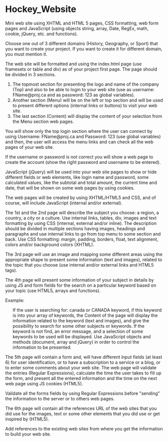 # Hockey_Website

Mini web site using XHTML and HTML 5 pages, CSS formatting, web form pages and JavaScript (using objects string, array, Date, RegEx, math, cookie, jQuery, etc. and functions).


Choose one out of 3 different domains (History, Geography, or Sport) that you want to create your project. If you want to create it for different domain, you must mention it.


The web site will be formatted and using the index.html page (use framesets or table and div) as of your project first page. The page should be divided in 3 sections.

<ol>
<li>The topmost section for presenting the logo and name of the company (Top) and also to be able to login to your web site (use as username: FName@proj.ca and as password: 123 as global variables).</li>
<li>Another section (Menu) will be on the left or top section and will be used to present different options (internal links or buttons) to visit your web site.</li>
<li>The last section (Content) will display the content of your selection from the Menu section web pages.</li>
</ol>

You will show only the top login section where the user can connect by using Username: FName[]()@proj.ca and Password: 123 (use global variables) and then, the user will access the menu links and can check all the web pages of your web site.


If the username or password is not correct you will show a web page to create the account (show the right password and username to be entered).


JavaScript (jQuery) will be used into your web site pages to show or hide different fields or web elements, like login name and password, some calculated values, like the subtotal and total amount, the current time and date, that will be shown on some web pages by using cookies.


The web pages will be created by using XHTML/HTML5 and CSS, and of course, will include JavaScript (internal and/or external).


The 1st and the 2nd page will describe the subject you choose: a region, a country, a city or a culture.
Use internal links, tables, div, images and text formatting by using CSS (internal, external and/or inline). The description should be divided in multiple sections having images, headings and paragraphs and use internal links to go from top menu to some section and back. Use CSS formatting: margin, padding, borders, float, text alignment, colors and/or background colors (XHTML).


The 3rd page will use an image and mapping some different areas using the appropriate shape to present some information (text and images), related to the topic that you choose (use internal and/or external links and HTML5 tags).


The 4th page will present some information of your subject in details by using JS and form fields for the search on a particular keyword based on your topic (use HTML5, arrays and functions).


Example:
<ul><p>If the user is searching for: canada or CANADA keyword, if this keyword is into your array of keywords, the Content of the page will display the information related to the keyword (text and images), and give the possibility to search for some other subjects or keywords. If the keyword is not find, an error message, and a selection of some keywords to be used will be displayed. Use JavaScript objects and methods (document, array and jQuery) in order to control the information to be presented.</p></ul>


The 5th page will contain a form and, will have different input fields (at least 6) for user identification, or to have a subscription to a service or a blog, or to enter some comments about your web site. The web page will validate the entries (Regular Expressions), calculate the time the user takes to fill up the form, and present all the entered information and the time on the next web page using JS cookies (HTML5).
 

Validate all the forms fields by using Regular Expressions before "sending" the information to the server or to others web pages.


The 6th page will contain all the references URL of the web sites that you did use for the images, text or some other elements that you did use or get inspired by (HTML5). 

Add references to the existing web sites from where you get the information to build your web site.
